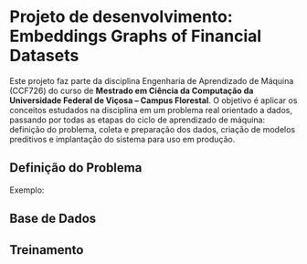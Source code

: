 # Projeto de desenvolvimento: Embeddings Graphs of Financial Datasets

Este projeto faz parte da disciplina Engenharia de Aprendizado de Máquina (CCF726) do curso de **Mestrado em Ciência da Computação da Universidade Federal de Viçosa – Campus Florestal**. O objetivo é aplicar os conceitos estudados na disciplina em um problema real orientado a dados, passando por todas as etapas do ciclo de aprendizado de máquina: definição do problema, coleta e preparação dos dados, criação de modelos preditivos e implantação do sistema para uso em produção.

## Definição do Problema

Exemplo:

## Base de Dados

## Treinamento
